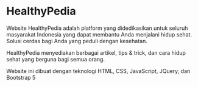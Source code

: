 # HealthyPedia
Website HealthyPedia adalah platform yang didedikasikan untuk seluruh masyarakat Indonesia yang dapat membantu Anda menjalani hidup sehat. Solusi cerdas bagi Anda yang peduli dengan kesehatan.

HealthyPedia menyediakan berbagai artikel, tips & trick, dan cara hidup sehat yang berguna bagi semua orang.

Website ini dibuat dengan teknologi HTML, CSS, JavaScript, JQuery, dan Bootstrap 5
